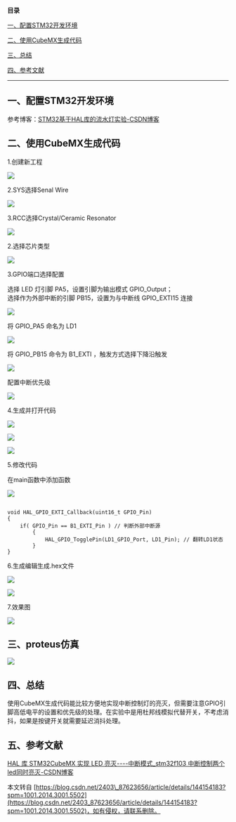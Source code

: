  

**目录**

[一、配置STM32开发环境](about:blank#%E4%B8%80%E3%80%81%E9%85%8D%E7%BD%AESTM32%E5%BC%80%E5%8F%91%E7%8E%AF%E5%A2%83)

[二、使用CubeMX生成代码](about:blank#%E4%BA%8C%E3%80%81%E4%BD%BF%E7%94%A8CubeMX%E7%94%9F%E6%88%90%E4%BB%A3%E7%A0%81)

[三、总结](about:blank#%E4%B8%89%E3%80%81%E6%80%BB%E7%BB%93)

[四、参考文献](about:blank#%E5%9B%9B%E3%80%81%E5%8F%82%E8%80%83%E6%96%87%E7%8C%AE)

* * *

一、配置STM32开发环境
-------------

参考博客：[STM32基于HAL库的流水灯实验-CSDN博客](https://blog.csdn.net/2403_87623656/article/details/144153146?sharetype=blogdetail&sharerId=144153146&sharerefer=PC&sharesource=2403_87623656&spm=1011.2480.3001.8118 "STM32基于HAL库的流水灯实验-CSDN博客")

二、使用CubeMX生成代码
--------------

1.创建新工程

![](https://i-blog.csdnimg.cn/direct/8b03bf4ca9c54b6295923bedd3820250.png)

2.SYS选择Senal Wire

![](https://i-blog.csdnimg.cn/direct/4dfc85af3a7946f0a7a6388d645b5b90.png)

3.RCC选择Crystal/Ceramic Resonator

![](https://i-blog.csdnimg.cn/direct/7b9a55f94e004829977a70c00f62daa7.png)

2.选择芯片类型

![](https://i-blog.csdnimg.cn/direct/6250b17be4a94b1ea5c21ff20dc45cf3.png)

3.GPIO端口选择配置

选择 LED 灯引脚 PA5，设置引脚为输出模式 GPIO\_Output；  
选择作为外部中断的引脚 PB15，设置为与中断线 GPIO\_EXTI15 连接

![](https://i-blog.csdnimg.cn/direct/0ad29300479f480e89049a7a0cd48817.png)

将 GPIO\_PA5 命名为 LD1

![](https://i-blog.csdnimg.cn/direct/bd54eca2d18e4f018d1521c6e8528c09.png)

将 GPIO\_PB15 命令为 B1\_EXTI ，触发方式选择下降沿触发

![](https://i-blog.csdnimg.cn/direct/1b39058f618d47b99aeeb9c6e38dfae8.png)

配置中断优先级

![](https://i-blog.csdnimg.cn/direct/b3d611eb9e124914b93a57c30464d883.png)

4.生成并打开代码

![](https://i-blog.csdnimg.cn/direct/7880fc3a9b0d4e1abdf864e248af08a9.png)

![](https://i-blog.csdnimg.cn/direct/88775ccf8e0f4c4e9756ee8149223b5c.png)

![](https://i-blog.csdnimg.cn/direct/bfbd8a7a2f7846648d962e7bd194ac1d.png)

5.修改代码

在main函数中添加函数

![](https://i-blog.csdnimg.cn/direct/aed34b48d16d4ec89329278b67d529a3.png)

```

void HAL_GPIO_EXTI_Callback(uint16_t GPIO_Pin) 
{ 
    if( GPIO_Pin == B1_EXTI_Pin ) // 判断外部中断源
        {
            HAL_GPIO_TogglePin(LD1_GPIO_Port, LD1_Pin); // 翻转LD1状态
        }
}
```

6.生成编辑生成.hex文件

![](https://i-blog.csdnimg.cn/direct/43edcf1bf89e4819806d18b71a25dcbd.png)

![](https://i-blog.csdnimg.cn/direct/c43b3942d2334eb7a655485a702aeb07.png)

7.效果图

![](https://i-blog.csdnimg.cn/direct/28b96b852f5a47d890604bb6e0684192.gif)

三、proteus仿真
-----------

![](https://i-blog.csdnimg.cn/direct/a4c90b17ecba4235b5156c9979cfaf12.png)

四、总结
----

使用CubeMX生成代码能比较方便地实现中断控制灯的亮灭，但需要注意GPIO引脚高低电平的设置和优先级的处理。在实验中是用杜邦线模拟代替开关，不考虑消抖，如果是按键开关就需要延迟消抖处理。

五、参考文献
------

[HAL 库 STM32CubeMX 实现 LED 亮灭----中断模式\_stm32f103 中断控制两个led同时亮灭-CSDN博客](https://blog.csdn.net/m0_58892312/article/details/121004248 "HAL 库 STM32CubeMX 实现 LED 亮灭----中断模式_stm32f103 中断控制两个led同时亮灭-CSDN博客")

  

本文转自 [https://blog.csdn.net/2403\_87623656/article/details/144154183?spm=1001.2014.3001.5502](https://blog.csdn.net/2403_87623656/article/details/144154183?spm=1001.2014.3001.5502)，如有侵权，请联系删除。